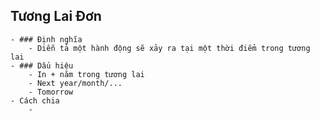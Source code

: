 ## Tương Lai Đơn
	- ### Định nghĩa
		- Diễn tả một hành động sẽ xảy ra tại một thời điểm trong tương lai
	- ### Dấu hiệu
		- In + năm trong tương lai
		- Next year/month/...
		- Tomorrow
	- Cách chia
		-